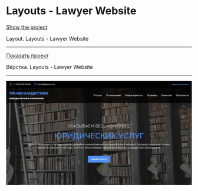 # Layouts - Lawyer Website

[Show the project](https://tim2015web.github.io/Layouts_lawyer_website/)

Layout. Layouts - Lawyer Website

---

[Показать проект](https://tim2015web.github.io/Layouts_lawyer_website/)

Вёрстка. Layouts - Lawyer Website

---

<img src="screenshot.jpg" title="Screenshot" alt="HTML"/>